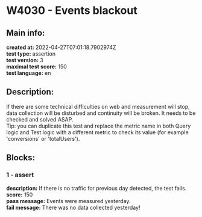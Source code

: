 # W4030 - Events blackout  
## Main info:  
**created at:** 2022-04-27T07:01:18.7902974Z  
**test type:** assertion  
**test version:** 3  
**maximal test score:** 150  
**test language:** en  
## Description:  
If there are some technical difficulties on web and measurement will stop, data collection will be disturbed and continuity will be broken. It needs to be checked and solved ASAP.<br>Tip: you can duplicate this test and replace the metric name in both Query logic and Test logic with a different metric to check its value (for example 'conversions' or 'totalUsers').  
## Blocks:  
### 1 - assert
**description:** If there is no traffic for previous day detected, the test fails.  
**score:** 150  
**pass message:** Events were measured yesterday.  
**fail message:** There was no data collected yesterday!  

